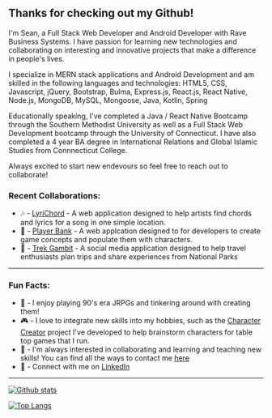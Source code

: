 	
## Thanks for checking out my Github!
I'm Sean, a Full Stack Web Developer and Android Developer with Rave Business Systems.  I have passion for learning new technologies and collaborating on interesting and innovative projects that make a difference in people's lives.

I specialize in MERN stack applications and Android Development and am skilled in the following languages and technologies:
HTML5, CSS, Javascript, jQuery, Bootstrap, Bulma, Express.js, React.js, React Native, Node.js, MongoDB, MySQL, Mongoose, Java, Kotlin, Spring

Educationally speaking, I've completed a Java / React Native Bootcamp through the Southern Methodist University as well as a Full Stack Web Development bootcamp through the University of Connecticut. I have also completed a 4 year BA degree in International Relations and Global Islamic Studies from Connnecticut College.

Always excited to start new endevours so feel free to reach out to collaborate!

### Recent Collaborations: 
- 🎶 - [LyriChord](https://seanmonaghan.github.io/LyriChord/) - A web application designed to help artists find chords and lyrics for a song in one simple location.
- 👾 - [Player Bank](https://agile-peak-22805.herokuapp.com/) - A web applcation designed to for developers to create game concepts and populate them with characters.
- 🥾 - [Trek Gambit](https://quiet-harbor-96544.herokuapp.com/) - A social media application designed to help travel enthusiasts plan trips and share experiences from National Parks
___

### Fun Facts: 
- 🗻 - I enjoy playing 90's era JRPGs and tinkering around with creating them!
- 🎮 - I love to integrate new skills into my hobbies, such as the [Character Creator](https://agile-peak-22805.herokuapp.com/) project I've developed to help brainstorm characters for table top games that I run.
- 👯 - I'm always interested in collaborating and learning and teaching new skills! You can find all the ways to contact me [here](https://seanmonaghan.github.io/contact.html)
- 🔗 - Connect with me on [LinkedIn](https://www.linkedin.com/in/sean-monaghan-8318666b/)
___
[![Github stats](https://github-readme-stats.vercel.app/api?username=seanmonaghan&hide_rank=true&hide=stars&hide_title=true&theme=nightowl&show_icons=true)](https://github.com/anuraghazra/github-readme-stats)

[![Top Langs](https://github-readme-stats.vercel.app/api/top-langs/?username=seanmonaghan&layout=compact&theme=nightowl)](https://github.com/anuraghazra/github-readme-stats)
